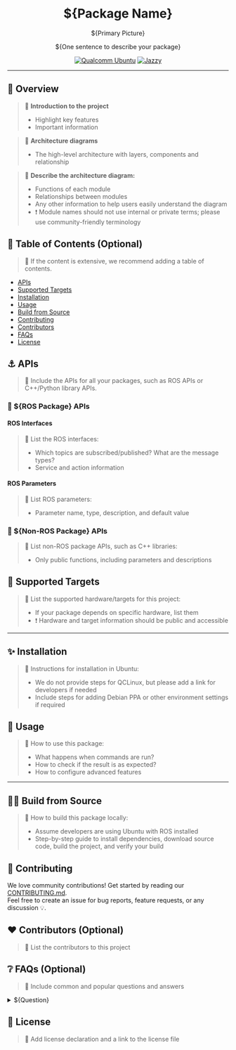 <div align="center">
  <h1>${Package Name}</h1>
  <p align="center">
    ${Primary Picture} <!-- Add images or videos to showcase your project demo, use case, or logo -->
  </p>
  <p>${One sentence to describe your package}</p>
  
  <a href="https://ubuntu.com/download/qualcomm-iot" target="_blank"><img src="https://img.shields.io/badge/Qualcomm%20Ubuntu-E95420?style=for-the-badge&logo=ubuntu&logoColor=white" alt="Qualcomm Ubuntu"></a>
  <a href="https://docs.ros.org/en/jazzy/" target="_blank"><img src="https://img.shields.io/badge/ROS%20Jazzy-1c428a?style=for-the-badge&logo=ros&logoColor=white" alt="Jazzy"></a>
  
</div>

---

## 👋 Overview

> 📌 **Introduction to the project**
> - Highlight key features
> - Important information

> 📌 **Architecture diagrams**
> - The high-level architecture with layers, components and relationship

> 📌 **Describe the architecture diagram:**
> - Functions of each module
> - Relationships between modules
> - Any other information to help users easily understand the diagram
> - ❗ Module names should not use internal or private terms; please use community-friendly terminology

## 🔎 Table of Contents (Optional)

> 📌 If the content is extensive, we recommend adding a table of contents.

  * [APIs](#-apis)
  * [Supported Targets](#-supported-targets)
  * [Installation](#-installation)
  * [Usage](#-usage)
  * [Build from Source](#-build-from-source)
  * [Contributing](#-contributing)
  * [Contributors](#%EF%B8%8F-contributors-optional)
  * [FAQs](#-faqs-optional)
  * [License](#-license)

## ⚓ APIs

> 📌 Include the APIs for all your packages, such as ROS APIs or C++/Python library APIs.

### 🔹 ${ROS Package} APIs

#### ROS Interfaces

> 📌 List the ROS interfaces:
> - Which topics are subscribed/published? What are the message types?
> - Service and action information

#### ROS Parameters

> 📌 List ROS parameters:
> - Parameter name, type, description, and default value

### 🔹 ${Non-ROS Package} APIs

> 📌 List non-ROS package APIs, such as C++ libraries:
> - Only public functions, including parameters and descriptions

## 🎯 Supported Targets

> 📌 List the supported hardware/targets for this project:
> - If your package depends on specific hardware, list them
> - ❗ Hardware and target information should be public and accessible

---

## ✨ Installation

> 📌 Instructions for installation in Ubuntu:
> - We do not provide steps for QCLinux, but please add a link for developers if needed
> - Include steps for adding Debian PPA or other environment settings if required

## 🚀 Usage

> 📌 How to use this package:
> - What happens when commands are run?
> - How to check if the result is as expected?
> - How to configure advanced features

---

## 👨‍💻 Build from Source

> 📌 How to build this package locally:
> - Assume developers are using Ubuntu with ROS installed
> - Step-by-step guide to install dependencies, download source code, build the project, and verify your build

## 🤝 Contributing

We love community contributions! Get started by reading our [CONTRIBUTING.md](CONTRIBUTING.md).  
Feel free to create an issue for bug reports, feature requests, or any discussion 💡.

## ❤️ Contributors (Optional)

> 📌 List the contributors to this project

## ❔ FAQs (Optional)

> 📌 Include common and popular questions and answers

<details>
<summary>${Question}</summary><br>
${The answer and reasoning}
</details>

## 📜 License

> 📌 Add license declaration and a link to the license file
